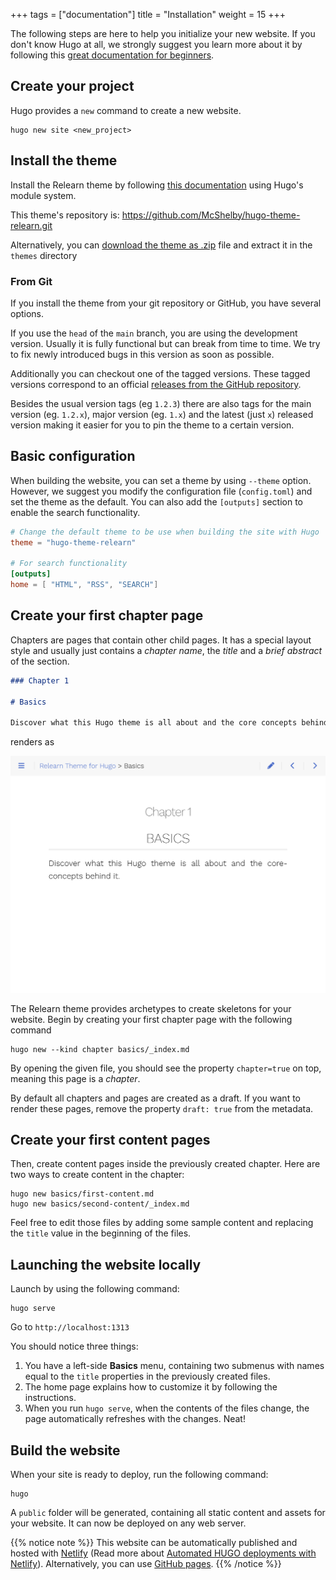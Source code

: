 +++
tags = ["documentation"]
title = "Installation"
weight = 15
+++

The following steps are here to help you initialize your new website. If you don't know Hugo at all, we strongly suggest you learn more about it by following this [great documentation for beginners](https://gohugo.io/overview/quickstart/).

## Create your project

Hugo provides a `new` command to create a new website.

```
hugo new site <new_project>
```

## Install the theme

Install the Relearn theme by following [this documentation](https://gohugo.io/hugo-modules/use-modules/#use-a-module-for-a-theme) using Hugo's module system.

This theme's repository is: https://github.com/McShelby/hugo-theme-relearn.git

Alternatively, you can [download the theme as .zip](https://github.com/McShelby/hugo-theme-relearn/archive/main.zip) file and extract it in the `themes` directory

### From Git

If you install the theme from your git repository or GitHub, you have several options.

If you use the `head` of the `main` branch, you are using the development version. Usually it is fully functional but can break from time to time. We try to fix newly introduced bugs in this version as soon as possible.

Additionally you can checkout one of the tagged versions. These tagged versions correspond to an official [releases from the GitHub repository](https://github.com/McShelby/hugo-theme-relearn/releases).

Besides the usual version tags (eg `1.2.3`) there are also tags for the main version (eg. `1.2.x`), major version (eg. `1.x`) and the latest (just `x`) released version making it easier for you to pin the theme to a certain version.

## Basic configuration

When building the website, you can set a theme by using `--theme` option. However, we suggest you modify the configuration file (`config.toml`) and set the theme as the default. You can also add the `[outputs]` section to enable the search functionality.

```toml
# Change the default theme to be use when building the site with Hugo
theme = "hugo-theme-relearn"

# For search functionality
[outputs]
home = [ "HTML", "RSS", "SEARCH"]
```

## Create your first chapter page

Chapters are pages that contain other child pages. It has a special layout style and usually just contains a _chapter name_, the _title_ and a _brief abstract_ of the section.

```markdown
### Chapter 1

# Basics

Discover what this Hugo theme is all about and the core concepts behind it.
```

renders as

![A Chapter](chapter.png?classes=shadow&width=60pc)

The Relearn theme provides archetypes to create skeletons for your website. Begin by creating your first chapter page with the following command

```shell
hugo new --kind chapter basics/_index.md
```

By opening the given file, you should see the property `chapter=true` on top, meaning this page is a _chapter_.

By default all chapters and pages are created as a draft. If you want to render these pages, remove the property `draft: true` from the metadata.

## Create your first content pages

Then, create content pages inside the previously created chapter. Here are two ways to create content in the chapter:

```shell
hugo new basics/first-content.md
hugo new basics/second-content/_index.md
```

Feel free to edit those files by adding some sample content and replacing the `title` value in the beginning of the files.

## Launching the website locally

Launch by using the following command:

```shell
hugo serve
```

Go to `http://localhost:1313`

You should notice three things:

1. You have a left-side **Basics** menu, containing two submenus with names equal to the `title` properties in the previously created files.
2. The home page explains how to customize it by following the instructions.
3. When you run `hugo serve`, when the contents of the files change, the page automatically refreshes with the changes. Neat!

## Build the website

When your site is ready to deploy, run the following command:

```shell
hugo
```

A `public` folder will be generated, containing all static content and assets for your website. It can now be deployed on any web server.

{{% notice note %}}
This website can be automatically published and hosted with [Netlify](https://www.netlify.com/) (Read more about [Automated HUGO deployments with Netlify](https://www.netlify.com/blog/2015/07/30/hosting-hugo-on-netlifyinsanely-fast-deploys/)). Alternatively, you can use [GitHub pages](https://gohugo.io/hosting-and-deployment/hosting-on-github/).
{{% /notice %}}
